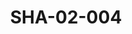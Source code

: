 ---
pid: SHA-02-004
title: SHA-02-004
language: ar
collection: شرحبيل احمد
original_label: 
rights: شرحبيل احمد
location_of_original: شرحبيل احمد
photographer_or_studio: 
scanned_from: photograph 12.2 by 16.4
_date: '1962'
location: اثيوبيا، مصوع
description: مجموعة من كبار موظفين السفارة مرافقين طول الرحلة من ضمنهم خضر الحاوي
  عبد اللطيف الحاوي حسن سروجي
additional_notes: 
permission_display: 'yes'
on_server: 'no'
on_website: 'no'
permalink: "/archive/ar/sha-02-004.html"
layout: photo-page
---